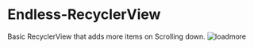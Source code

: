 # Endless-RecyclerView
Basic RecyclerView that adds more items on Scrolling down.
![loadmore](https://cloud.githubusercontent.com/assets/10468224/17838040/9877012c-67dc-11e6-9caf-29008379fc32.jpg)
